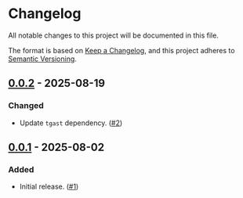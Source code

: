 # Changelog

All notable changes to this project will be documented in this file.

The format is based on [Keep a Changelog](https://keepachangelog.com/en/1.1.0/),
and this project adheres to [Semantic Versioning](https://semver.org/spec/v2.0.0.html).

## [0.0.2] - 2025-08-19

### Changed

- Update `tgast` dependency. ([#2])

## [0.0.1] - 2025-08-02

### Added

- Initial release. ([#1])

[0.0.2]: https://github.com/unigramjs/tgast-util-to-string/compare/v0.0.1...v0.0.2
[0.0.1]: https://github.com/unigramjs/tgast-util-to-string/releases/tag/v0.0.1
[#2]: https://github.com/unigramjs/tgast-util-to-string/pull/2
[#1]: https://github.com/unigramjs/tgast-util-to-string/pull/1
